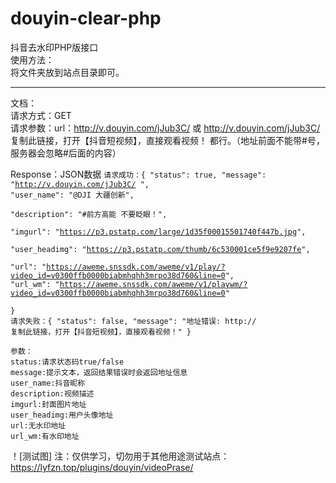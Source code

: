 # douyin-clear-php
抖音去水印PHP版接口  
使用方法：  
    将文件夹放到站点目录即可。  
 ********
文档：  
  请求方式：GET  
  请求参数：url：http://v.douyin.com/jJub3C/ 或 http://v.douyin.com/jJub3C/ 复制此链接，打开【抖音短视频】，直接观看视频！
都行。（地址前面不能带\#号，服务器会忽略\#后面的内容）  

  Response：JSON数据
<code>请求成功：{
"status": true,
"message": "http://v.douyin.com/jJub3C/ ",
"user_name": "@DJI 大疆创新",   
"description": "#前方高能 不要眨眼！",  
"imgurl": "https://p3.pstatp.com/large/1d35f00015501740f447b.jpg",  
"user_headimg": "https://p3.pstatp.com/thumb/6c530001ce5f9e9207fe",  
"url": "https://aweme.snssdk.com/aweme/v1/play/?video_id=v0300ffb0000biabmhqhh3mrpo38d760&line=0", 
"url_wm": "https://aweme.snssdk.com/aweme/v1/playwm/?video_id=v0300ffb0000biabmhqhh3mrpo38d760&line=0"  
      }</code>  
<code>请求失败：{
	"status": false,
	"message": "地址错误: http:// 复制此链接，打开【抖音短视频】，直接观看视频！"
}</code>  

    参数：
    status:请求状态码true/false  
    message:提示文本，返回结果错误时会返回地址信息  
    user_name:抖音昵称  
    description:视频描述  
    imgurl:封面图片地址  
    user_headimg:用户头像地址  
    url:无水印地址  
    url_wm:有水印地址  

！[测试图]
<font>注：仅供学习，切勿用于其他用途</font>测试站点：https://lyfzn.top/plugins/douyin/videoPrase/

